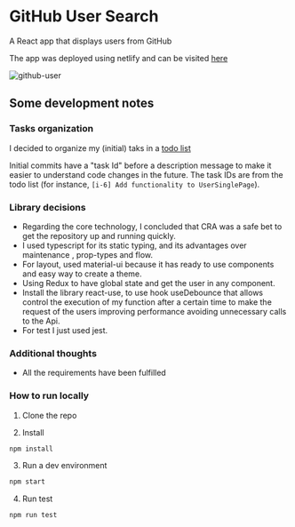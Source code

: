 # GitHub User Search

A React app that displays users from GitHub

The app was deployed using netlify and can be visited [here](https://search-github-animated.netlify.app/)

![github-user](https://i.postimg.cc/C5KTxm8z/image.png)

## Some development notes

### Tasks organization

I decided to organize my (initial) taks in a [todo list](https://github.com/brunochan2001/Search-User-Github-Animated/issues/1)

Initial commits have a "task Id" before a description message to make it easier to understand code changes in the future. The task IDs are from the todo list (for instance, `[i-6] Add functionality to UserSinglePage`).

### Library decisions

- Regarding the core technology, I concluded that CRA was a safe bet to get the repository up and running quickly.
- I used typescript for its static typing, and its advantages over maintenance , prop-types and flow.
- For layout, used material-ui because it has ready to use components and easy way to create a theme.
- Using Redux to have global state and get the user in any component.
- Install the library react-use, to use hook useDebounce that allows control the execution of my function after a certain time to make the request of the users improving performance avoiding unnecessary calls to the Api.
- For test I just used jest.

### Additional thoughts

- All the requirements have been fulfilled

### How to run locally

1. Clone the repo

2. Install

```bash
npm install
```

3. Run a dev environment

```bash
npm start
```

4. Run test

```bash
npm run test
```
